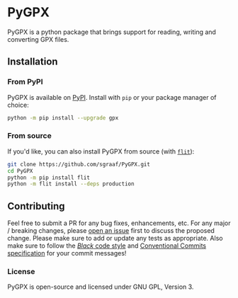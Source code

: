 # PyGPX

PyGPX is a python package that brings support for reading, writing and converting GPX files.

## Installation
### From PyPI
PyGPX is available on [PyPI](https://pypi.org/project/gpx/). Install with `pip` or your package manager of choice:
```bash
python -m pip install --upgrade gpx
```

### From source
If you'd like, you can also install PyGPX from source (with [`flit`](https://flit.readthedocs.io/en/latest/)):
```bash
git clone https://github.com/sgraaf/PyGPX.git
cd PyGPX
python -m pip install flit
python -m flit install --deps production
```

## Contributing
Feel free to submit a PR for any bug fixes, enhancements, etc. For any major / breaking changes, please [open an issue](https://github.com/sgraaf/PyGPX/issues/new/choose) first to discuss the proposed change. Please make sure to add or update any tests as appropriate. Also make sure to follow the [_Black_ code style](https://black.readthedocs.io/en/stable/the_black_code_style.html) and [Conventional Commits specification](https://www.conventionalcommits.org/) for your commit messages!

### License
PyGPX is open-source and licensed under GNU GPL, Version 3.
